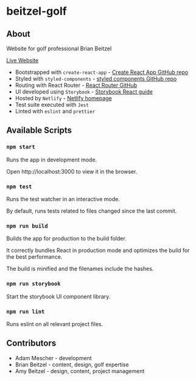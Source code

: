 # beitzel-golf

## About

Website for golf professional Brian Beitzel

[Live Website](https://www.beitzelgolf.com)

* Bootstrapped with `create-react-app` - [Create React App GitHub repo](https://github.com/facebook/create-react-app)
* Styled with `styled-components` - [styled components GitHub repo](https://www.styled-components.com/)
* Routing with React Router - [React Router GitHub](https://github.com/ReactTraining/react-router)
* UI developed using `Storybook` - [Storybook React guide](https://storybook.js.org/docs/basics/guide-react/)
* Hosted by `Netlify` - [Netlify homepage](https://www.netlify.com/)
* Test suite executed with `Jest`
* Linted with `eslint` and `prettier`

## Available Scripts

### `npm start`

Runs the app in development mode.

Open http://localhost:3000 to view it in the browser.

### `npm test`

Runs the test watcher in an interactive mode.

By default, runs tests related to files changed since the last commit.

### `npm run build`

Builds the app for production to the build folder.

It correctly bundles React in production mode and optimizes the build for the best performance.

The build is minified and the filenames include the hashes.

### `npm run storybook`

Start the storybook UI component library. 

### `npm run lint`

Runs eslint on all relevant project files.

## Contributors

* Adam Mescher - development
* Brian Beitzel - content, design, golf expertise
* Amy Beitzel - design, content, project management
